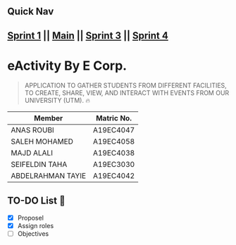 ## Quick Nav
[Sprint 1](https://github.com/xhzeem/eActivity/tree/Sprint-1) || [Main](https://github.com/xhzeem/eActivity/tree/main) || [Sprint 3](https://github.com/xhzeem/eActivity/tree/sprint-3) || [Sprint 4](https://github.com/xhzeem/eActivity/tree/sprint-4)
------------------------

# eActivity By E Corp. 
> APPLICATION TO GATHER STUDENTS FROM DIFFERENT FACILITIES, TO CREATE, SHARE, VIEW, AND INTERACT WITH EVENTS FROM OUR UNIVERSITY (UTM). 🔥
 

| Member   | Matric No. |
| ------------- | ------------- |
| ANAS ROUBI  | A19EC4047  |
| SALEH MOHAMED  | A19EC4058  |
| MAJD ALALI  | A19EC4038  |
| SEIFELDIN TAHA | A19EC3030  |
| ABDELRAHMAN TAYIE | A19EC4042 |

## TO-DO List 📃
- [x] Proposel
- [x] Assign roles
- [ ] Objectives 
